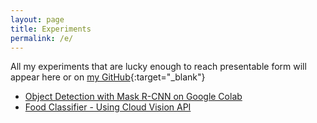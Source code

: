 ```yaml
---
layout: page
title: Experiments
permalink: /e/
---
```


All my experiments that are lucky enough to reach presentable form will appear here or on [my GitHub](https://github.com/emadehsan?tab=repositories){:target="_blank"}

* [Object Detection with Mask R-CNN on Google Colab](/p/object-detection)
* [Food Classifier - Using Cloud Vision API](/e/food-classifier)